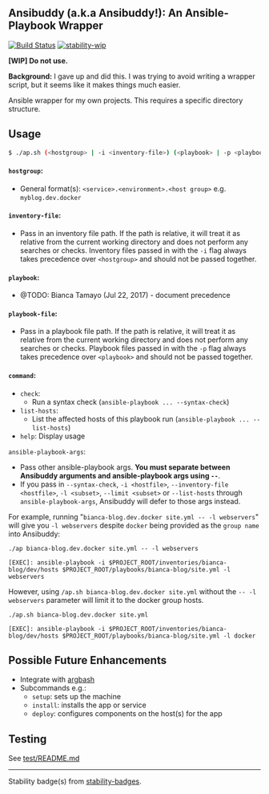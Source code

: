 

## Ansibuddy (a.k.a Ansibuddy!): An Ansible-Playbook Wrapper

[![Build Status](https://travis-ci.org/btamayo/ansibuddy.svg?branch=master)](https://travis-ci.org/btamayo/ansibuddy) [![stability-wip](https://img.shields.io/badge/stability-work_in_progress-lightgrey.svg)](https://github.com/btamayo/ansibuddy)

**[WIP] Do not use.**

**Background:** I gave up and did this. I was trying to avoid writing a wrapper script, but it seems like it makes things much easier.

Ansible wrapper for my own projects. This requires a specific directory structure.


## Usage

```bash
$ ./ap.sh (<hostgroup> | -i <inventory-file>) (<playbook> | -p <playbook-file>) [<command>...] -- [ansible-playbook-args]
```

#### `hostgroup`:
  - General format(s): `<service>.<environment>.<host group>` e.g. `myblog.dev.docker`

#### `inventory-file`:
  - Pass in an inventory file path. If the path is relative, it will treat it as relative from the current working directory and does not perform any searches or checks. Inventory files passed in with the `-i` flag always takes precedence over `<hostgroup>` and should not be passed together.

#### `playbook`:
  - @TODO: Bianca Tamayo (Jul 22, 2017) - document precedence 

#### `playbook-file`:
  - Pass in a playbook file path. If the path is relative, it will treat it as relative from the current working directory and does not perform any searches or checks. Playbook files passed in with the `-p` flag always takes precedence over `<playbook>` and should not be passed together.

#### `command`:
  - `check`: 
    - Run a syntax check (`ansible-playbook ... --syntax-check`)
  - `list-hosts`: 
    - List the affected hosts of this playbook run (`ansible-playbook ... --list-hosts`)
  - `help`: Display usage


`ansible-playbook-args`: 
  - Pass other ansible-playbook args. **You must separate between Ansibuddy arguments and ansible-playbook args using `--`**. 
  - If you pass in `--syntax-check`, `-i <hostfile>`,  `--inventory-file <hostfile>`, `-l <subset>`, `--limit <subset>` or `--list-hosts` through `ansible-playbook-args`, Ansibuddy will defer to those args instead.

For example, running "`bianca-blog.dev.docker site.yml -- -l webservers`" will give you `-l webservers` despite `docker` being provided as the `group name` into Ansibuddy:

```
./ap bianca-blog.dev.docker site.yml -- -l webservers

[EXEC]: ansible-playbook -i $PROJECT_ROOT/inventories/bianca-blog/dev/hosts $PROJECT_ROOT/playbooks/bianca-blog/site.yml -l webservers
```

However, using `/ap.sh bianca-blog.dev.docker site.yml` without the `-- -l webservers` parameter will limit it to the docker group hosts.

```
./ap.sh bianca-blog.dev.docker site.yml

[EXEC]: ansible-playbook -i $PROJECT_ROOT/inventories/bianca-blog/dev/hosts $PROJECT_ROOT/playbooks/bianca-blog/site.yml -l docker
```

## Possible Future Enhancements

- Integrate with [argbash](https://github.com/matejak/argbash)
- Subcommands e.g.:
    - `setup`: sets up the machine
    - `install`: installs the app or service
    - `deploy`: configures components on the host(s) for the app



## Testing

See [test/README.md](test/README.md)


---

Stability badge(s) from [stability-badges](https://github.com/orangemug/stability-badges).
